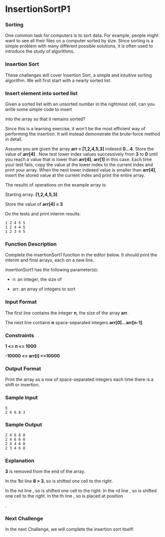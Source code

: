 # InsertionSortP1

### Sorting
One common task for computers is to sort data. For example, people might want to see all their files on a computer sorted by size. Since sorting is a simple problem with many different possible solutions, it is often used to introduce the study of algorithms.

### Insertion Sort
These challenges will cover Insertion Sort, a simple and intuitive sorting algorithm. We will first start with a nearly sorted list.

### Insert element into sorted list
Given a sorted list with an unsorted number
in the rightmost cell, can you write some simple code to insert

into the array so that it remains sorted?

Since this is a learning exercise, it won't be the most efficient way of performing the insertion. It will instead demonstrate the brute-force method in detail.

Assume you are given the array **arr = [1,2,4,5,3]** indexed **0...4**. Store the value of **arr[4]** . Now test lower index values successively from **3** to **0** until you reach a value that is lower than **arr[4]**, **arr[1]** in this case. Each time your test fails, copy the value at the lower index to the current index and print your array. When the next lower indexed value is smaller than **arr[4]**, insert the stored value at the current index and print the entire array.

The results of operations on the example array is:

Starting array: **[1,2,4,5,3]**

Store the value of **arr[4] = 3**

Do the tests and print interim results:

    1 2 4 5 5
    1 2 4 4 5
    1 2 3 4 5

### Function Description

Complete the insertionSort1 function in the editor below. It should print the interim and final arrays, each on a new line.

insertionSort1 has the following parameter(s):

- n: an integer, the size of 

- arr: an array of integers to sort

### Input Format

The first line contains the integer **n**, the size of the array **arr**.

The next line contains **n** space-separated integers **arr[0]...arr[n-1]**.

### Constraints

**1 <= n <= 1000**

**-10000 <= arr[i] <=10000**

### Output Format

Print the array as a row of space-separated integers each time there is a shift or insertion.

### Sample Input

    5
    2 4 6 8 3

### Sample Output

    2 4 6 8 8 
    2 4 6 6 8 
    2 4 4 6 8 
    2 3 4 6 8 

### Explanation

**3** is removed from the end of the array.

In the **1**st line **8 > 3**, so is shifted one cell to the right.

In the nd line , so is shifted one cell to the right.
In the rd line , so is shifted one cell to the right.
In the th line , so is placed at position

.

### Next Challenge

In the next Challenge, we will complete the insertion sort itself!
